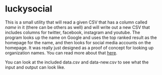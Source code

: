 # luckysocial

This is a small utility that will read a given CSV that has a column called
*name* in it (there can be others as well) and will write out a new CSV that
includes columns for twitter, facebook, instagram and youtube. The program looks
up the name on Google and uses the top ranked result as the homepage for the
name, and then looks for social media accounts on the homepage. It was really
just designed as a proof of concept for looking up organization names. You can
read more about that [here](https://inkdroid.org/2020/09/05/organizations-on-twitter/).

You can look at the included data.csv and data-new.csv to see what the input and
output can look like.
